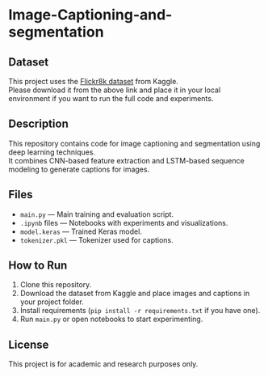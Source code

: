 # Image-Captioning-and-segmentation




## Dataset

This project uses the [Flickr8k dataset](https://www.kaggle.com/datasets/adityajn105/flickr8k) from Kaggle.  
Please download it from the above link and place it in your local environment if you want to run the full code and experiments.

## Description

This repository contains code for image captioning and segmentation using deep learning techniques.  
It combines CNN-based feature extraction and LSTM-based sequence modeling to generate captions for images.

## Files

- `main.py` — Main training and evaluation script.
- `.ipynb` files — Notebooks with experiments and visualizations.
- `model.keras` — Trained Keras model.
- `tokenizer.pkl` — Tokenizer used for captions.

## How to Run

1. Clone this repository.
2. Download the dataset from Kaggle and place images and captions in your project folder.
3. Install requirements (`pip install -r requirements.txt` if you have one).
4. Run `main.py` or open notebooks to start experimenting.

## License

This project is for academic and research purposes only.
